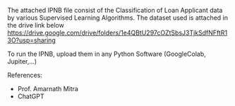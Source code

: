 The attached IPNB file consist of the Classification of Loan Applicant data by various Supervised Learning Algorithms. 
The dataset used is attached in the drive link below
https://drive.google.com/drive/folders/1e4QBtU297cOZtSbsJ3TjkSdfNFftR13O?usp=sharing

To run the IPNB, upload them in any Python Software (GoogleColab, Jupiter,...)

References:
- Prof. Amarnath Mitra
- ChatGPT
